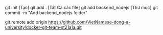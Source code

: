 git init [Tạo]
git add . [Tất Cả các file]
git add backend_nodejs [Thư mục]
git commit -m "Add backend_nodejs folder"


git remote add origin https://github.com/VietNamese-dong-a-university/docker-git-team-st21a1a.git